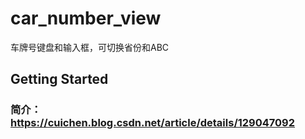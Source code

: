 # car_number_view

车牌号键盘和输入框，可切换省份和ABC

## Getting Started

### 简介： https://cuichen.blog.csdn.net/article/details/129047092
